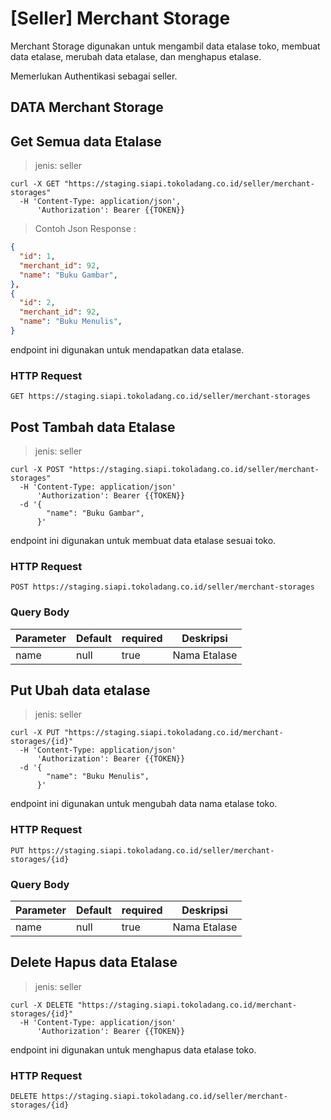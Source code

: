 # [Seller] Merchant Storage

Merchant Storage digunakan untuk mengambil data etalase toko, membuat data etalase, merubah data etalase, dan menghapus etalase.

<aside class="notice">
Memerlukan Authentikasi sebagai seller.
</aside>

## DATA Merchant Storage

## Get Semua data Etalase 

> jenis: seller

```shell
curl -X GET "https://staging.siapi.tokoladang.co.id/seller/merchant-storages"
  -H 'Content-Type: application/json',
      'Authorization': Bearer {{TOKEN}}
```

> Contoh Json Response :

```json
{
  "id": 1,
  "merchant_id": 92,
  "name": "Buku Gambar",
},
{
  "id": 2,
  "merchant_id": 92,
  "name": "Buku Menulis",
}
```

endpoint ini digunakan untuk mendapatkan data etalase.

### HTTP Request

`GET https://staging.siapi.tokoladang.co.id/seller/merchant-storages`

## Post Tambah data Etalase

> jenis: seller

```shell
curl -X POST "https://staging.siapi.tokoladang.co.id/seller/merchant-storages"
  -H 'Content-Type: application/json'
      'Authorization': Bearer {{TOKEN}}
  -d '{
        "name": "Buku Gambar",
      }'
```

endpoint ini digunakan untuk membuat data etalase sesuai toko.

### HTTP Request

`POST https://staging.siapi.tokoladang.co.id/seller/merchant-storages`

### Query Body

Parameter | Default | required | Deskripsi
--------- | ------- | -------- | -----------
name | null | true | Nama Etalase

## Put Ubah data etalase

> jenis: seller

```shell
curl -X PUT "https://staging.siapi.tokoladang.co.id/merchant-storages/{id}"
  -H 'Content-Type: application/json'
      'Authorization': Bearer {{TOKEN}}
  -d '{
        "name": "Buku Menulis",
      }'
```

endpoint ini digunakan untuk mengubah data nama etalase toko.

### HTTP Request

`PUT https://staging.siapi.tokoladang.co.id/seller/merchant-storages/{id}`

### Query Body

Parameter | Default | required | Deskripsi
--------- | ------- | -------- | -----------
name | null | true | Nama Etalase


## Delete Hapus data Etalase

> jenis: seller

```shell
curl -X DELETE "https://staging.siapi.tokoladang.co.id/merchant-storages/{id}"
  -H 'Content-Type: application/json'
      'Authorization': Bearer {{TOKEN}}
```

endpoint ini digunakan untuk menghapus data etalase toko.

### HTTP Request

`DELETE https://staging.siapi.tokoladang.co.id/seller/merchant-storages/{id}`
